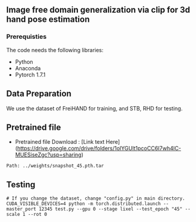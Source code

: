 ## Image free domain generalization via clip for 3d hand pose estimation

### Prerequisties
The code needs the following libraries:
* Python
* Anaconda 
* Pytorch 1.7.1


## Data Preparation
We use the dataset of FreiHAND for training, and STB, RHD for testing.

## Pretrained file
* Pretrained file Download : [Link text Here] (https://drive.google.com/drive/folders/1olYGUlt1pcoCC6I7wh4lC-MUESiseZgc?usp=sharing)
```
Path: ../weights/snapshot_45.pth.tar
```

## Testing

```
# If you change the dataset, change "config.py" in main directory.
CUDA_VISIBLE_DEVICES=4 python -m torch.distributed.launch --master_port 12345 test.py --gpu 0 --stage lixel --test_epoch "45" --scale 1 --rot 0

```

